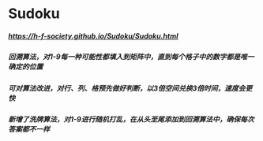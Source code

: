 # Sudoku
#####  https://h-f-society.github.io/Sudoku/Sudoku.html

##### 回溯算法，对1-9每一种可能性都填入到矩阵中，直到每个格子中的数字都是唯一确定的位置
##### 可对算法改进，对行、列、格预先做好判断，以3倍空间兑换3倍时间，速度会更快
##### 新增了洗牌算法，对1-9进行随机打乱，在从头至尾添加到回溯算法中，确保每次答案都不一样